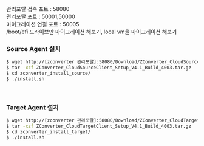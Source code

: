 
관리포탈 접속 포트 : 58080</br>
관리포탈 포트 : 50001,50000</br>
마이그레이션 연결 포트 : 50005</br>
/boot/efi 드라이브만 마이그레이션 해보기, local vm을 마이그레이션 해보기

<h3>Source Agent 설치</h3>

```bash
$ wget http://[zconverter 관리포탈]:58080/Download/ZConverter_CloudSourceClient_Setup_V4.1_Build_4003.tar.gz
$ tar -xzf ZConverter_CloudSourceClient_Setup_V4.1_Build_4003.tar.gz
$ cd zconverter_install_source/
$ ./install.sh
```
<br/>

<h3>Target Agent 설치</h3>

```bash
$ wget http://[zconverter 관리포탈]:58080/Download/ZConverter_CloudTargetClient_Setup_V4.1_Build_4003.tar.gz
$ tar -xzf ZConverter_CloudTargetClient_Setup_V4.1_Build_4003.tar.gz
$ cd zconverter_install_target/
$ ./install.sh
```
